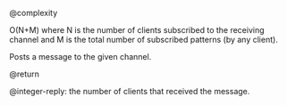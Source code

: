 @complexity

O(N+M) where N is the number of clients subscribed to the receiving
channel and M is the total number of subscribed patterns (by any
client).

Posts a message to the given channel.

@return

@integer-reply: the number of clients that received the message.
